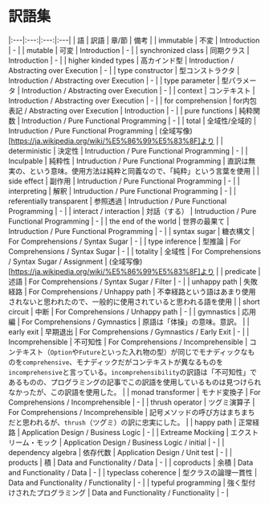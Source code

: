 # 訳語集

|:---|:---:|:---:|:---|
| 語 | 訳語 | 章/節 | 備考 |
| immutable | 不変 | Introduction | - |
| mutable | 可変 | Introduction | - |
| synchronized class | 同期クラス | Introduction | - |
| higher kinded types | 高カインド型 | Introduction / Abstracting over Execution | - |
| type constructor | 型コンストラクタ | Introduction / Abstracting over Execution | - |
| type parameter | 型パラメータ | Introduction / Abstracting over Execution | - |
| context | コンテキスト | Introduction / Abstracting over Execution | - |
| for comprehension | for内包表記 / Abstracting over Execution | Introduction | - |
| pure functions | 純粋関数 | Introduction / Pure Functional Programming | - |
| total | 全域性/全域的 | Intruduction / Pure Functional Programming | (全域写像)[https://ja.wikipedia.org/wiki/%E5%86%99%E5%83%8F]より |
| deterministic | 決定性 | Intruduction / Pure Functional Programming | - |
| Inculpable | 純粋性 | Intruduction / Pure Functional Programming | 直訳は無実の、という意味。使用方法は純粋と同義なので、「純粋」という言葉を使用 |
| side effect | 副作用 | Intruduction / Pure Functional Programming | - |
| interpreting | 解釈 | Intruduction / Pure Functional Programming | - |
| referentially transparent | 参照透過 | Intruduction / Pure Functional Programming | - |
| interact / interaction | 対話（する） | Intruduction / Pure Functional Programming | - |
| the end of the world | 世界の最果て |  Intruduction / Pure Functional Programming | - |
| syntax sugar | 糖衣構文 | For Comprehensions / Syntax Sugar | - |
| type inference | 型推論 | For Comprehensions / Syntax Sugar | - |
| totality | 全域性 | For Comprehensions / Syntax Sugar / Assignment | (全域写像)[https://ja.wikipedia.org/wiki/%E5%86%99%E5%83%8F]より |
| predicate | 述語 | For Comprehensions / Syntax Sugar / Filter | - |
| unhappy path | 失敗経路 | For Comprehensions / Unhappy path | 不幸経路という語はあまり使用されないと思われたので、一般的に使用されていると思われる語を使用 |
| short circuit | 中断 | For Comprehensions /  Unhappy path | - |
| gymnastics | 応用編 | For Comprehensions /  Gymnastics | 原語は「体操」の意味。意訳。 |
| early exit | 早期退出 | For Comprehensions /  Gymnastics / Early Exit | - |
| Incomprehensible | 不可知性 | For Comprehensions / Incomprehensible | コンテキスト（`Option`や`Future`といった入れ物の型）が同じでモナディックなものを`comprehensive`、モナディックだがコンテキストが異なるものを`incomprehensive`と言っている。`incomprehensibility`の訳語は「不可知性」であるものの、プログラミングの記事でこの訳語を使用しているものは見つけられなかったが、この訳語を使用した。 |
| monad transformer | モナド変換子 | For Comprehensions / Incomprehensible | - |
| thrush operator | ツグミ演算子 | For Comprehensions / Incomprehensible | 記号メソッドの呼び方はまちまちだと思われるが、`thrush`（ツグミ）の訳に忠実にした。 |
| happy path | 正常経路 | Application Design / Business Logic | - |
| Extreame Mockiing | エクストリーム・モック | Application Design / Business Logic / initial | - |
| dependency algebra | 依存代数 | Application Design / Unit test | - |
| products | 積 | Data and Functionality / Data | - |
| coproducts | 余積 | Data and Functionality / Data | - |
| typeclass coherence | 型クラスの論理一貫性 | Data and Functionality / Functionality | - |
| typeful programming | 強く型付けされたプログラミング | Data and Functionality / Functionality | - |
